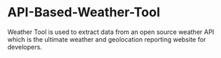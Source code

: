 # API-Based-Weather-Tool
Weather Tool is used to extract data from an open source weather API which is the ultimate weather and geolocation reporting website for developers.
